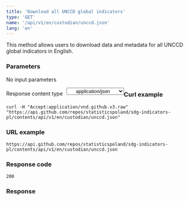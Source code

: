 ```yaml
---
title: 'Download all UNCCD global indicators'
type: 'GET'
name: '/api/v1/en/custodian/unccd.json'
lang: 'en'
---
```


This method allows users to download data and metadata for all UNCCD global indicators in English.

### Parameters

<p>No input parameters</p>

<p style='float:left;margin-top: 7px;'>Response content type</p>
<select style='float:left;padding: 0px 15px;width: 155px;margin-left: 10px;text-align-last: center;'>
  <option>application/json</option>
</select>

<div id='example1'>

<h3 id="przykładowy-curl">Curl example</h3>

<p><code class="highlighter-rouge">curl -H "Accept:application/vnd.github.v3.raw" "https://api.github.com/repos/statisticspoland/sdg-indicators-pl/contents/api/v1/en/custodian/unccd.json"</code></p>

<h3 id="przykładowy-url">URL example</h3>

<p><code class="highlighter-rouge">https://api.github.com/repos/statisticspoland/sdg-indicators-pl/contents/api/v1/en/custodian/unccd.json</code></p>

<h3 id="przykładowy-kod-odpowiedzi">Response code</h3>

<p><code class="highlighter-rouge">200</code></p>

<h3 id="przykładowa-odpowiedź">Response</h3>

<p><code class="highlighter-rouge" id="show-data-en-unccd">
</code></p>

</div>

<script>

$.getJSON('http://sdg.gov.pl/api/v1/en/custodian/unccd.json', function(data) {
    $('#show-data-en-unccd').html(JSON.stringify(data, null, 2));
});

</script>
